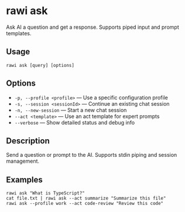 # rawi ask

Ask AI a question and get a response. Supports piped input and prompt templates.

## Usage

```
rawi ask [query] [options]
```

## Options

- `-p, --profile <profile>` — Use a specific configuration profile
- `-s, --session <sessionId>` — Continue an existing chat session
- `-n, --new-session` — Start a new chat session
- `--act <template>` — Use an act template for expert prompts
- `--verbose` — Show detailed status and debug info

## Description

Send a question or prompt to the AI. Supports stdin piping and session management.

## Examples

```
rawi ask "What is TypeScript?"
cat file.txt | rawi ask --act summarize "Summarize this file"
rawi ask --profile work --act code-review "Review this code"
```
